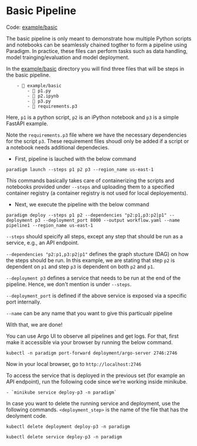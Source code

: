 # Basic Pipeline

Code: <a href="https://github.com/ParadigmAI/paradigm/tree/main/examples/basic" target="_blank">example/basic</a>

The basic pipeline is only meant to demonstrate how multiple Python scripts and notebooks can be seamlessly chained togther to form a pipeline using Paradigm. In practice, these files can perform tasks such as data handling, model trainging/evaluation and model deployment. 

In the <a href="https://github.com/ParadigmAI/paradigm/tree/main/examples/basic" target="_blank">example/basic</a> directory you will find three files that will be steps in the basic pipeline.

```
    - 📁 example/basic
        - 📄 p1.py
        - 📄 p2.ipynb
        - 📄 p3.py
        - 📄 requirements.p3
```

Here, `p1` is a python script, `p2` is an iPython notebook and `p3` is a simple FastAPI example. 

Note the `requirements.p3` file where we have the necessary dependencies for the script `p3`. These requirement files shoudl only be added if a script or a notebook needs additional dependecies. 

- First, pipeline is lauched with the below command
```
paradigm launch --steps p1 p2 p3 --region_name us-east-1
```
This commands basically takes care of containerizing the scripts and notebooks provided under `--steps` and uploading them to a specified container registry (a container registry is not used for local deployements).

- Next, we execute the pipeline with the below command

```
paradigm deploy --steps p1 p2 --dependencies "p2:p1,p3:p2|p1" --deployment p3 --deployment_port 8000 --output workflow.yaml --name pipeline1 --region_name us-east-1
```
`--steps` should speicify all steps, except any step that should be run as a service, e.g., an API endpoint. 

`--dependencies "p2:p1,p3:p2|p1"` defines the graph stucture (DAG) on how the steps should be run. In this example, we are stating that step `p2` is dependent on `p1` and step `p3` is dependent on both `p2` and `p1`. 

`--deployment p3` defines a service that needs to be run at the end of the pipeline. Hence, we don't mention is under `--steps`. 

`--deployment_port` is defined if the above service is exposed via a specific port internally. 

`--name` can be any name that you want to give this particualr pipeline

With that, we are done!

You can use Argo UI to observe all pipelines and get logs. For that, first make it accessible via your browser by running the below command. 

`kubectl -n paradigm port-forward deployment/argo-server 2746:2746`

Now in your local browser, go to `http://localhost:2746`

To access the service that is deployed in the previous set (for example an API endpoint), run the following code since we're working inside minikube. 

    - `minikube service deploy-p3 -n paradigm`

In case you want to delete the running service and deployment, use the following commands. `<deployment_step>` is the name of the file that has the deolyment code.

`kubectl delete deployment deploy-p3 -n paradigm`

`kubectl delete service deploy-p3 -n paradigm`